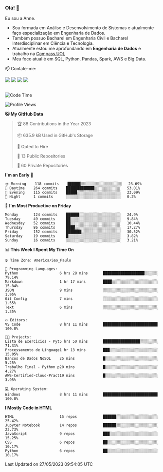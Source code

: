 ### Olá! 👋
Eu sou a Anne. 
- Sou formada em Análise e Desenvolvimento de Sistemas e atualmente faço especialização em Engenharia de Dados.
- Também possuo Bacharel em Engenharia Civil e Bacharel Interdisciplinar em Ciência e Tecnologia.
- Atualmente estou me aprofundando em **Engenharia de Dados** e trabalho na [Compass.UOL](https://compass.uol/pt/home/) 
- Meu foco atual é em SQL, Python, Pandas, Spark, AWS e Big Data.

📫 Contate-me: 

<div>
<a href="https://www.instagram.com/annekarolinefc/" target="_blank"><img src="https://img.shields.io/badge/-Instagram-%23E4405F?style=for-the-badge&logo=instagram&logoColor=white" target="_blank"></a> 
<a href = "mailto:annekarolinefc@gmail.com"><img src="https://img.shields.io/badge/-Gmail-%23333?style=for-the-badge&logo=gmail&logoColor=white" target="_blank"></a>
<a href="https://www.linkedin.com/in/devannekarolinefc/" target="_blank"><img src="https://img.shields.io/badge/-LinkedIn-%230077B5?style=for-the-badge&logo=linkedin&logoColor=white" target="_blank"></a> 
<a href="https://api.whatsapp.com/send?phone=5533991375118&text=Ol%C3%A1%20Anne!%20" target="_blank"><img src="https://img.shields.io/badge/WhatsApp-25D366?style=for-the-badge&logo=whatsapp&logoColor=white" target="_blank"></a>
</div>

  
<!--
  <img align="center" alt="Anne-An" height="30" width="40" src="https://github.com/devicons/devicon/blob/master/icons/angularjs/angularjs-original.svg">
-->

</br>

<!--START_SECTION:waka-->
![Code Time](http://img.shields.io/badge/Code%20Time-182%20hrs%2045%20mins-blue)

![Profile Views](http://img.shields.io/badge/Profile%20Views-0-blue)

**🐱 My GitHub Data** 

> 🏆 88 Contributions in the Year 2023
 > 
> 📦 635.9 kB Used in GitHub's Storage 
 > 
> 💼 Opted to Hire
 > 
> 📜 13 Public Repositories 
 > 
> 🔑 60 Private Repositories  
 > 
**I'm an Early 🐤** 

```text
🌞 Morning    118 commits    ██████░░░░░░░░░░░░░░░░░░░   23.69% 
🌇 Daytime    264 commits    █████████████░░░░░░░░░░░░   53.01% 
🌃 Evening    115 commits    █████░░░░░░░░░░░░░░░░░░░░   23.09% 
🌙 Night      1 commits      ░░░░░░░░░░░░░░░░░░░░░░░░░   0.2%

```
📅 **I'm Most Productive on Friday** 

```text
Monday       124 commits    ██████░░░░░░░░░░░░░░░░░░░   24.9% 
Tuesday      49 commits     ██░░░░░░░░░░░░░░░░░░░░░░░   9.84% 
Wednesday    52 commits     ██░░░░░░░░░░░░░░░░░░░░░░░   10.44% 
Thursday     86 commits     ████░░░░░░░░░░░░░░░░░░░░░   17.27% 
Friday       152 commits    ███████░░░░░░░░░░░░░░░░░░   30.52% 
Saturday     19 commits     █░░░░░░░░░░░░░░░░░░░░░░░░   3.82% 
Sunday       16 commits     ░░░░░░░░░░░░░░░░░░░░░░░░░   3.21%

```


📊 **This Week I Spent My Time On** 

```text
⌚︎ Time Zone: America/Sao_Paulo

💬 Programming Languages: 
Python                   6 hrs 28 mins       ███████████████████░░░░░░   79.14% 
Markdown                 1 hr 17 mins        ████░░░░░░░░░░░░░░░░░░░░░   15.84% 
JSON                     9 mins              ░░░░░░░░░░░░░░░░░░░░░░░░░   1.95% 
Git Config               7 mins              ░░░░░░░░░░░░░░░░░░░░░░░░░   1.55% 
Text                     6 mins              ░░░░░░░░░░░░░░░░░░░░░░░░░   1.35%

🔥 Editors: 
VS Code                  8 hrs 11 mins       █████████████████████████   100.0%

🐱‍💻 Projects: 
Lista de Exercicios - Pyt5 hrs 50 mins       █████████████████░░░░░░░░   71.31% 
Processamento de Linguage1 hr 13 mins        ███░░░░░░░░░░░░░░░░░░░░░░   15.05% 
Bancos de Dados NoSQL    25 mins             █░░░░░░░░░░░░░░░░░░░░░░░░   5.25% 
Trabalho Final - Python p20 mins             █░░░░░░░░░░░░░░░░░░░░░░░░   4.27% 
AWS-Certified-Cloud-Pract19 mins             █░░░░░░░░░░░░░░░░░░░░░░░░   3.95%

💻 Operating System: 
Windows                  8 hrs 11 mins       █████████████████████████   100.0%

```

**I Mostly Code in HTML** 

```text
HTML                     15 repos            ██████░░░░░░░░░░░░░░░░░░░   25.42% 
Jupyter Notebook         14 repos            ██████░░░░░░░░░░░░░░░░░░░   23.73% 
JavaScript               9 repos             ███░░░░░░░░░░░░░░░░░░░░░░   15.25% 
CSS                      6 repos             ██░░░░░░░░░░░░░░░░░░░░░░░   10.17% 
Python                   6 repos             ██░░░░░░░░░░░░░░░░░░░░░░░   10.17%

```



 Last Updated on 27/05/2023 09:54:05 UTC
<!--END_SECTION:waka-->
  
